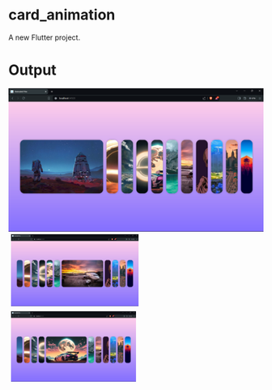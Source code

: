 # card_animation

A new Flutter project.

# Output
<div style="display: flex; flex-wrap: wrap;">
    <img src="asset/Output/snap1.png" alt="Image 1">
    <img src="asset/Output/snap2.png" alt="Image 2" style="width: 50%; height: auto; margin: 5px;">
    <img src="asset/Output/snap3.png" alt="Image 3" style="width: 49%; height: auto; margin: 5px;">
</div>
